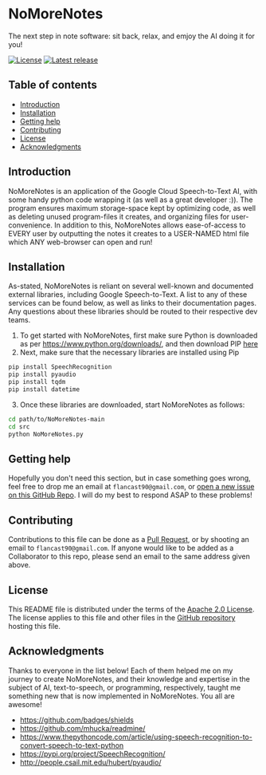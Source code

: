 NoMoreNotes
=================================================

The next step in note software: sit back, relax, and emjoy the AI doing it for you!

[![License](https://img.shields.io/badge/License-Apache%202.0-lightgray.svg?style=flat-square)](https://opensource.org/licenses/MIT)
[![Latest release](https://img.shields.io/badge/Release-Latest-orange.svg?style=flat-square)](https://github.com/flancast90/NoMoreNotes/releases)


Table of contents
-----------------

* [Introduction](#introduction)
* [Installation](#installation)
* [Getting help](#getting-help)
* [Contributing](#contributing)
* [License](#license)
* [Acknowledgments](#acknowledgments)


Introduction
------------

NoMoreNotes is an application of the Google Cloud Speech-to-Text AI, with some handy python code wrapping it (as well as a great developer :)). The program ensures maximum storage-space kept by optimizing code, as well as deleting unused program-files it creates, and organizing files for user-convenience. In addition to this, NoMoreNotes allows ease-of-access to EVERY user by outputting the notes it creates to a USER-NAMED html file which ANY web-browser can open and run!


Installation
------------

As-stated, NoMoreNotes is reliant on several well-known and documented external libraries, including Google Speech-to-Text. A list to any of these services can be found below, as well as links to their documentation pages. Any questions about these libraries should be routed to their respective dev teams.

1. To get started with NoMoreNotes, first make sure Python is downloaded as per https://www.python.org/downloads/, and then download PIP [here](https://pip.pypa.io/en/stable/cli/pip_download/)
2. Next, make sure that the necessary libraries are installed using Pip
```bash
pip install SpeechRecognition
pip install pyaudio
pip install tqdm
pip install datetime
```
3. Once these libraries are downloaded, start NoMoreNotes as follows:
```bash
cd path/to/NoMoreNotes-main
cd src
python NoMoreNotes.py
```


Getting help
------------

Hopefully you don't need this section, but in case something goes wrong, feel free to drop me an email at ```flancast90@gmail.com```, or [open a new issue on this GitHub Repo](https://github.com/flancast90/NoMoreNotes/issues/new). I will do my best to respond ASAP to these problems!


Contributing
------------

Contributions to this file can be done as a [Pull Request](https://github.com/flancast90/NoMoreNotes/compare), or by shooting an email to ```flancast90@gmail.com```. If anyone would like to be added as a Collaborator to this repo, please send an email to the same address given above. 


License
-------

This README file is distributed under the terms of the [Apache 2.0 License](https://opensource.org/licenses/Apache-2.0). The license applies to this file and other files in the [GitHub repository](http://github.com/flancast90/NoMoreNotes) hosting this file.


Acknowledgments
---------------

Thanks to everyone in the list below! Each of them helped me on my journey to create NoMoreNotes, and their knowledge and expertise in the subject of AI, text-to-speech, or programming, respectively, taught me something new that is now implemented in NoMoreNotes. You all are awesome!

* https://github.com/badges/shields
* https://github.com/mhucka/readmine/
* https://www.thepythoncode.com/article/using-speech-recognition-to-convert-speech-to-text-python
* https://pypi.org/project/SpeechRecognition/
* http://people.csail.mit.edu/hubert/pyaudio/
